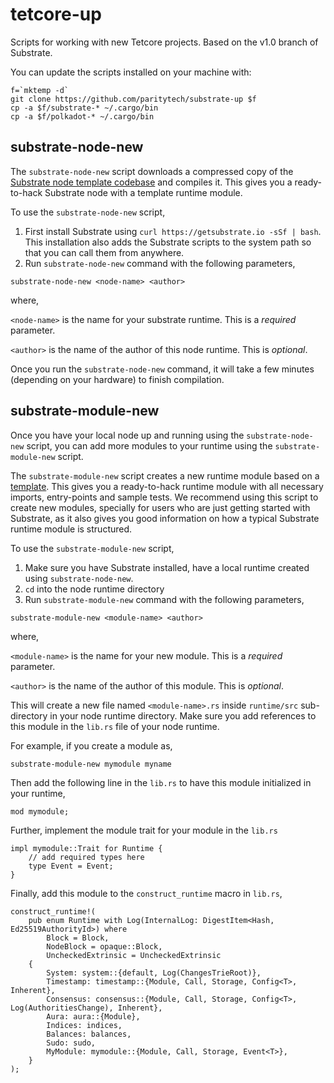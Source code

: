 # tetcore-up

Scripts for working with new Tetcore projects. Based on the v1.0 branch of Substrate.

You can update the scripts installed on your machine with:

```
f=`mktemp -d`
git clone https://github.com/paritytech/substrate-up $f
cp -a $f/substrate-* ~/.cargo/bin
cp -a $f/polkadot-* ~/.cargo/bin
```

## substrate-node-new

The `substrate-node-new` script downloads a compressed copy of the [Substrate node template codebase](https://github.com/paritytech/substrate/tree/v1.0/node-template) and compiles it. This gives you a ready-to-hack Substrate node with a template runtime module.

To use the `substrate-node-new` script, 

1. First install Substrate using `curl https://getsubstrate.io -sSf | bash`. This installation also adds the Substrate scripts to the system path so that you can call them from anywhere.
1. Run `substrate-node-new` command with the following parameters,

```
substrate-node-new <node-name> <author>
```

where,

`<node-name>` is the name for your substrate runtime. This is a _required_ parameter.

`<author>` is the name of the author of this node runtime. This is _optional_.

Once you run the `substrate-node-new` command, it will take a few minutes (depending on your hardware) to finish compilation.

## substrate-module-new

Once you have your local node up and running using the `substrate-node-new` script, you can add more modules to your runtime using the `substrate-module-new` script.

The `substrate-module-new` script creates a new runtime module based on a [template](https://github.com/paritytech/substrate/blob/v1.0/node-template/runtime/src/template.rs). This gives you a ready-to-hack runtime module with all necessary imports, entry-points and sample tests. We recommend using this script to create new modules, specially for users who are just getting started with Substrate, as it also gives you good information on how a typical Substrate runtime module is structured.

To use the `substrate-module-new` script,

1. Make sure you have Substrate installed, have a local runtime created using `substrate-node-new`.
1. `cd` into the node runtime directory
1. Run `substrate-module-new` command with the following parameters,

```
substrate-module-new <module-name> <author>
```

where,

`<module-name>` is the name for your new module. This is a _required_ parameter.

`<author>` is the name of the author of this module. This is _optional_.

This will create a new file named `<module-name>.rs` inside `runtime/src` sub-directory in your node runtime directory. Make sure you add references to this module in the `lib.rs` file of your node runtime.

For example, if you create a module as,

```
substrate-module-new mymodule myname
```

Then add the following line in the `lib.rs` to have this module initialized in your runtime,

```
mod mymodule;
```

Further, implement the module trait for your module in the `lib.rs`

```
impl mymodule::Trait for Runtime { 
    // add required types here
    type Event = Event;
}
```

Finally, add this module to the `construct_runtime` macro in `lib.rs`,

```
construct_runtime!(
	pub enum Runtime with Log(InternalLog: DigestItem<Hash, Ed25519AuthorityId>) where
		Block = Block,
		NodeBlock = opaque::Block,
		UncheckedExtrinsic = UncheckedExtrinsic
	{
		System: system::{default, Log(ChangesTrieRoot)},
		Timestamp: timestamp::{Module, Call, Storage, Config<T>, Inherent},
		Consensus: consensus::{Module, Call, Storage, Config<T>, Log(AuthoritiesChange), Inherent},
		Aura: aura::{Module},
		Indices: indices,
		Balances: balances,
		Sudo: sudo,
		MyModule: mymodule::{Module, Call, Storage, Event<T>},
	}
);
```
